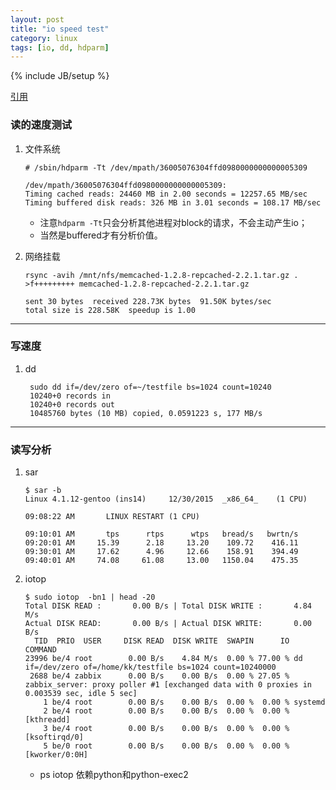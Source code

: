 ```yaml
---
layout: post
title: "io speed test"
category: linux
tags: [io, dd, hdparm]
---
```

{% include JB/setup %}

[引用](http://askubuntu.com/questions/87035/how-to-check-hard-disk-performance)

### 读的速度测试

1. 文件系统

    ```
    # /sbin/hdparm -Tt /dev/mpath/36005076304ffd0980000000000005309 

    /dev/mpath/36005076304ffd0980000000000005309: 
    Timing cached reads: 24460 MB in 2.00 seconds = 12257.65 MB/sec 
    Timing buffered disk reads: 326 MB in 3.01 seconds = 108.17 MB/sec 
    ```
    * 注意`hdparm -Tt`只会分析其他进程对block的请求，不会主动产生io；
    * 当然是buffered才有分析价值。

2. 网络挂载

    ```
    rsync -avih /mnt/nfs/memcached-1.2.8-repcached-2.2.1.tar.gz .
    >f+++++++++ memcached-1.2.8-repcached-2.2.1.tar.gz

    sent 30 bytes  received 228.73K bytes  91.50K bytes/sec
    total size is 228.58K  speedup is 1.00
    ```

---

### 写速度

1. dd

    ```
     sudo dd if=/dev/zero of=~/testfile bs=1024 count=10240
     10240+0 records in
     10240+0 records out
     10485760 bytes (10 MB) copied, 0.0591223 s, 177 MB/s
    ```

---

### 读写分析

1. sar

    ```
    $ sar -b
    Linux 4.1.12-gentoo (ins14)     12/30/2015  _x86_64_    (1 CPU)

    09:08:22 AM       LINUX RESTART (1 CPU)

    09:10:01 AM       tps      rtps      wtps   bread/s   bwrtn/s
    09:20:01 AM     15.39      2.18     13.20    109.72    416.11
    09:30:01 AM     17.62      4.96     12.66    158.91    394.49
    09:40:01 AM     74.08     61.08     13.00   1150.04    475.35
    ```

2. iotop

    ```
    $ sudo iotop  -bn1 | head -20
    Total DISK READ :       0.00 B/s | Total DISK WRITE :       4.84 M/s
    Actual DISK READ:       0.00 B/s | Actual DISK WRITE:       0.00 B/s
      TID  PRIO  USER     DISK READ  DISK WRITE  SWAPIN      IO    COMMAND
    23996 be/4 root        0.00 B/s    4.84 M/s  0.00 % 77.00 % dd if=/dev/zero of=/home/kk/testfile bs=1024 count=10240000
     2688 be/4 zabbix      0.00 B/s    0.00 B/s  0.00 % 27.05 % zabbix_server: proxy poller #1 [exchanged data with 0 proxies in 0.003539 sec, idle 5 sec]
        1 be/4 root        0.00 B/s    0.00 B/s  0.00 %  0.00 % systemd
        2 be/4 root        0.00 B/s    0.00 B/s  0.00 %  0.00 % [kthreadd]
        3 be/4 root        0.00 B/s    0.00 B/s  0.00 %  0.00 % [ksoftirqd/0]
        5 be/0 root        0.00 B/s    0.00 B/s  0.00 %  0.00 % [kworker/0:0H]
    ```
    * ps iotop 依赖python和python-exec2


